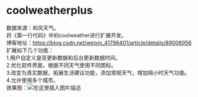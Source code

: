 # coolweatherplus
数据来源：和风天气。  
将《第一行代码》中的coolweather进行扩展开发。  
博客地址：https://blog.csdn.net/weixin_41796401/article/details/89006956  
扩展如下几个功能：  
1.用户自定义是否更新数据和后台更新数据时间。  
2.优化软件界面，根据不同天气使用不同图标。  
3.改变为真实数据，拓展生活建议功能，添加常规天气，增加隔小时天气功能。  
4.允许使用多个城市。   
效果图：![在这里插入图片描述](https://img-blog.csdnimg.cn/20190414094346220.gif)  
